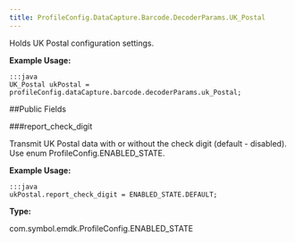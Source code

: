 ```yaml
---
title: ProfileConfig.DataCapture.Barcode.DecoderParams.UK_Postal
---
```


Holds UK Postal configuration settings. 
 
 

**Example Usage:**
	
	:::java	
	UK_Postal ukPostal = profileConfig.dataCapture.barcode.decoderParams.uk_Postal;


##Public Fields

###report_check_digit

Transmit UK Postal data with or without the check digit (default - disabled).
 Use enum  ProfileConfig.ENABLED_STATE. 
 
 

**Example Usage:**
	
	:::java	
	ukPostal.report_check_digit = ENABLED_STATE.DEFAULT;


**Type:**

com.symbol.emdk.ProfileConfig.ENABLED_STATE


